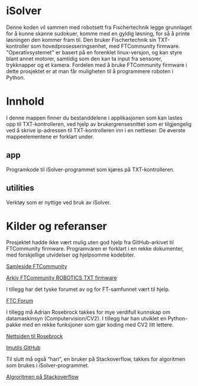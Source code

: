 # iSolver
Denne koden vil sammen med robotsett fra Fischertechnik legge grunnlaget for å kunne skanne sudokuer, komme med en gyldig løsning, for så å printe løsningen den kommer fram til. Den bruker Fischertechnik sin TXT-kontroller som hovedprosesseringsenhet, med FTCommunity firmware. "Operativsystemet" er basert på en forenklet linux-versjon, og kan styre blant annet motorer, samtidig som den kan ta input fra sensorer, trykknapper og et kamera. Fordelen med å bruke FTCommunity firmware i dette prosjektet er at man får muligheten til å programmere roboten i Python.

# Innhold
I denne mappen finner du bestanddelene i applikasjonen som kan lastes opp til TXT-kontrolleren, ved hjelp av brukergrensesnittet som er tilgjengelig ved å skrive ip-adressen til TXT-kontrolleren inn i en nettleser.
De øverste mappeelementene er forklart under.

## app
Programkode til iSolver-programmet som kjøres på TXT-kontrolleren.

## utilities
Verktøy som er nyttige ved bruk av iSolver.

# Kilder og referanser
Prosjektet hadde ikke vært mulig uten god hjelp fra GitHub-arkivet til FTCommunity firmware. Programvaren er forklart i en rekke dokumenter, med forskjellige utvidelser og hjelpsomme kodebiter.

[Samleside FTCommunity](https://github.com/ftCommunity)

[Arkiv FTCommunity ROBOTICS TXT firmware](https://github.com/ftCommunity/ftcommunity-TXT)

I tillegg har det tyske forumet av og for FT-samfunnet vært til hjelp.

[FTC Forum](https://forum.ftcommunity.de)

I tillegg må Adrian Rosebrock takkes for mye verdifull kunnskap om datamaskinsyn (Computervision/CV2). I tillegg har han utviklet en Python-pakke med en rekke funksjoner som gjør koding med CV2 litt lettere.

[Nettsiden til Rosebrock](https://www.pyimagesearch.com/)

[Imutils GitHub](https://github.com/jrosebr1/imutils)

Til slutt må også “hari”, en bruker på Stackoverflow, takkes for algoritmen som brukes i iSolver-programmet.

[Algroritmen på Stackoverflow](https://stackoverflow.com/a/20279566)
